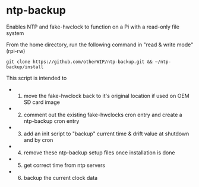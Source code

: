 ntp-backup
==========

Enables NTP and fake-hwclock to function on a Pi with a read-only file system

From the home directory, run the following command in "read & write mode" (rpi-rw)

    git clone https://github.com/otherWIP/ntp-backup.git && ~/ntp-backup/install

This script is intended to
- 1) move the fake-hwclock back to it's original location if used on OEM SD card image
- 2) comment out the existing fake-hwclocks cron entry and create a ntp-backup cron entry
- 3) add an init script to "backup" current time & drift value at shutdown and by cron
- 4) remove these ntp-backup setup files once installation is done
- 5) get correct time from ntp servers
- 6) backup the current clock data
